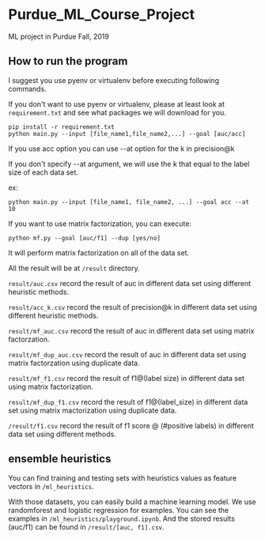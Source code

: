 # Purdue_ML_Course_Project
ML project in Purdue Fall, 2019

## How to run the program
I suggest you use pyenv or virtualenv before executing following commands.

If you don't want to use pyenv or virtualenv, please at least look at `requirement.txt` and see what packages we will download for you. 

```
pip install -r requirement.txt
python main.py --input [file_name1,file_name2,...] --goal [auc/acc]
```

If you use acc option you can use --at option for the k in precision@k

If you don't specify --at argument, we will use the k that equal to the label size of each data set.

ex:
```
python main.py --input [file_name1, file_name2, ...] --goal acc --at 10
```

If you want to use matrix factorization, you can execute:

```
python mf.py --goal [auc/f1] --dup [yes/no]
```

It will perform matrix factorization on all of the data set. 

All the result will be at `/result` directory.

`result/auc.csv` record the result of auc in different data set using different heuristic methods.

`result/acc_k.csv` record the result of precision@k in different data set using different heuristic methods.

`result/mf_auc.csv` record the result of auc in different data set using matrix factorzation.

`result/mf_dup_auc.csv` record the result of auc in different data set using matrix factorzation using duplicate data.

`result/mf_f1.csv` record the result of f1@(label size) in different data set using matrix factorization.

`result/mf_dup_f1.csv` record the result of f1@(label_size) in different data set using matrix mactorization using duplicate data.

`/result/f1.csv` record the result of f1 score @ (#positive labels) in different data set using different methods.

## ensemble heuristics
You can find training and testing sets with heuristics values as feature vectors in `/ml_heuristics`. 

With those datasets, you can easily build a machine learning model. We use randomforest and logistic regression for examples. You can see the examples in `/ml_heuristics/playground.ipynb`. And the stored results (auc/f1) can be found in `/result/[auc, f1].csv`. 

